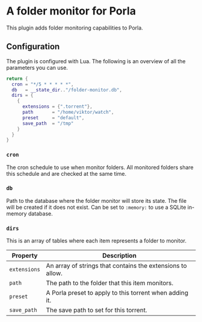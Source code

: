 # A folder monitor for Porla

This plugin adds folder monitoring capabilities to Porla.

## Configuration

The plugin is configured with Lua. The following is an overview of all the
parameters you can use.

```lua
return {
  cron = "*/5 * * * * *",
  db   = __state_dir.."/folder-monitor.db",
  dirs = {
    {
      extensions = {".torrent"},
      path       = "/home/viktor/watch",
      preset     = "default",
      save_path  = "/tmp"
    }
  }
}
```

### `cron`

The cron schedule to use when monitor folders. All monitored folders share this
schedule and are checked at the same time.

### `db`

Path to the database where the folder monitor will store its state. The file
will be created if it does not exist. Can be set to `:memory:` to use a SQLite
in-memory database.

### `dirs`

This is an array of tables where each item represents a folder to monitor.

| Property | Description |
|----------|-------------|
| `extensions` | An array of strings that contains the extensions to allow. |
| `path` | The path to the folder that this item monitors. |
| `preset` | A Porla preset to apply to this torrent when adding it. |
| `save_path` | The save path to set for this torrent. |
